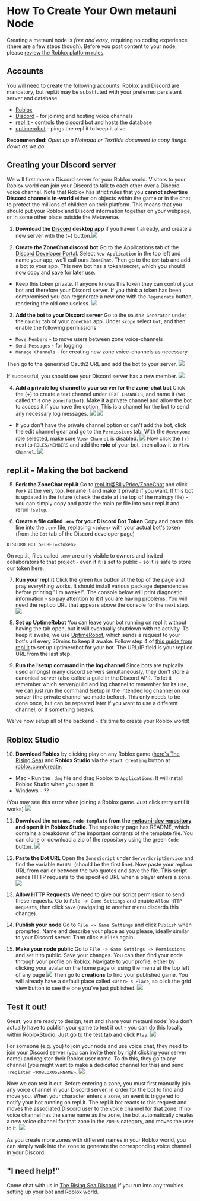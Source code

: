 # How To Create Your Own metauni Node

Creating a metauni node is *free and easy*, requiring no coding experience (there are a few steps though). Before you post content to your node, please [review the Roblox platform rules](http://metauni.org/posts/rules/rules).

## Accounts
You will need to create the following accounts. Roblox and Discord are mandatory, but repl.it may be substituted with your preferred persistent server and database.
- [Roblox](https://www.roblox.com)
- [Discord](https://discord.com/) - for joining and hosting voice channels
- [repl.it](https://repl.it) - controls the discord bot and hosts the database
- [uptimerobot](https://uptimerobot.com) - pings the repl.it to keep it alive.

**Recommended**: _Open up a Notepad or TextEdit document to copy things down as we go_

## Creating your Discord server
We will first make a Discord server for your Roblox world. Visitors to your Roblox world can join your Discord to talk to each other over a Discord voice channel. Note that Roblox has strict rules that you **cannot advertise Discord channels in-world** either on objects within the game or in the chat, to protect the millions of children on their platform. This means that you should put your Roblox and Discord information together on your webpage, or in some other place outside the Metaverse.

1. **Download the [Discord](https://discord.com/) desktop app** if you haven't already, and create a new server with the (+) button.![](new-discord-server.png)

2. **Create the ZoneChat discord bot**
Go to the Applications tab of the [Discord Developer Portal](https://discord.com/developers/applications). Select `New Application` in the top left and name your app, we'll call ours `ZoneChat`. Then go to the `Bot` tab and add a bot to your app. This new bot has a token/secret, which you should now copy and save for later use. 

- Keep this token private. If anyone knows this token they can control your bot and therefore your Discord server. If you think a token has been compromised you can regenerate a new one with the `Regenerate` button, rendering the old one useless.
 ![](zonechatbot-settings.png)

3. **Add the bot to your Discord server**
Go to the `Oauth2 Generator` under the `Oauth2` tab of your `ZoneChat` app. Under `scope` select `bot`, and then enable the following permissions
- `Move Members` - to move users between zone voice-channels
- `Send Messages` - for logging
- `Manage Channels` - for creating new zone voice-channels as necessary

Then go to the generated Oauth2 URL and add the bot to your server.
![](oauth2.png)

If successful, you should see your Discord server has a new member.
![](zonechat-added.png)

4. **Add a private log channel to your server for the zone-chat bot**
Click the (+) to create a text channel under `TEXT CHANNELS`, and name it (we called this one `zonechatbot`). Make it a private channel and allow the bot to access it if you have the option. This is a channel for the bot to send any necessary log messages.
![](create-channel.png)
![](create-text-channel.png)

- If you don't have the private channel option or can't add the bot, click the edit channel gear and go to the `Permissions` tab. With the `@everyone` role selected, make sure `View Channel` is disabled.
![](everyone-disable.png)
Now click the (+) next to `ROLES/MEMBERS` and add the **role** of your bot, then allow it to `View Channel`.
![](zonechat-enable.png)

## repl.it - Making the bot backend

5. **Fork the ZoneChat repl.it**
Go to [repl.it/@BillyPrice/ZoneChat](https://repl.it/@BillyPrice/ZoneChat) and click `Fork` at the very top. Rename it and make it private if you want.
If this bot is updated in the future (check the date at the top of the main.py file) - you can simply copy and paste the main.py file into your repl.it and rerun `!setup`.

6. **Create a file called `.env` for your Discord Bot Token**
Copy and paste this line into the `.env` file, replacing `<token>` with your actual bot's token (from the `Bot` tab of the Discord developer page)
```
DISCORD_BOT_SECRET=<token>
```
On repl.it, files called `.env` are only visible to owners and invited collaborators to that project - even if it is set to public - so it is safe to store our token here.

7. **Run your repl.it**
Click the green `Run` button at the top of the page and pray everything works. It should install various package dependencies before printing "I'm awake!". The console below will print diagnostic information - so pay attention to it if you are having problems. You will need the repl.co URL that appears above the console for the next step.
![](zonechat-run.png)

8. **Set up UptimeRobot**
You can leave your bot running on repl.it without having the tab open, but it will eventually shutdown with no activity. To keep it awake, we use [UptimeRobot](https://uptimerobot.com), which sends a request to your bot's url every 30mins to keep it awake. Follow step 4 of [this guide from repl.it](https://repl.it/talk/learn/Hosting-discordpy-bots-with-replit/11008) to set up uptimerobot for your bot. The URL/IP field is your repl.co URL from the last step.

9. **Run the !setup command in the log channel**
Since bots are typically used amongst many discord servers simultaneously, they don't store a canonical server (also called a guild in the Discord API). To let it remember which server/guild and log channel to remember for its use, we can just run the command !setup in the intended log channel on our server (the private channel we made before). This only needs to be done once, but can be repeated later if you want to use a different channel, or if something breaks.

We've now setup all of the backend - it's time to create your Roblox world!

## Roblox Studio
10. **Download Roblox** by clicking play on any Roblox game ([here's The Rising Sea](https://www.roblox.com/games/6224932973/The-Rising-Sea)) and **Roblox Studio** via the `Start Creating` button at [roblox.com/create](https://www.roblox.com/create).
  - Mac - Run the `.dmg` file and drag Roblox to `Applications`. It will install Roblox Studio when you open it.
  - Windows - ??

(You may see this error when joining a Roblox game. Just click retry until it works)
![](join-error.png)

11. **Download the `metauni-node-template` from the [metauni-dev repository](https://github.com/metauni/metauni-dev) and open it in Roblox Studio**.
The repository page has README, which contains a breakdown of the important contents of the template file. You can clone or download a zip of the repository using the green `Code` button.
![](code-button.png)

12. **Paste the Bot URL**
Open the `ZonesScript` under `ServerScriptService` and find the variable `BotURL` (should be the first line). Now paste your repl.co URL from earlier between the two quotes and save the file. This script sends HTTP requests to the specified URL when a player enters a zone.
![](bot-url.png)

13. **Allow HTTP Requests**
We need to give our script permission to send these requests. Go to `File -> Game Settings` and enable `Allow HTTP Requests`, then click `Save` (navigating to another menu discards this change).

14. **Publish your node**
Go to `File -> Game Settings` and click `Publish` when prompted. Name and describe your place as you please, ideally similar to your Discord server. Then click `Publish` again.

15. **Make your node public**
Go to `File -> Game Settings -> Permissions` and set it to public. Save your changes.
You can then find your node through your profile on [Roblox](https://www.roblox.com). Navigate to your profile, either by clicking your avatar on the home page or using the menu at the top left of any page
![](roblox-profile.png)
Then go to **creations** to find your published game. You will already have a default place called `<User>'s Place`, so click the grid view button to see the one you've just published.
![](creations.png)

## Test it out!
Great, you are ready to design, test and share your metauni node! You don't actually have to publish your game to test it out - you can do this locally within RobloxStudio. Just go to the test tab and click `Play`.
![](play-test.png)

For someone (e.g. you) to join your node and use voice chat, they need to join your Discord server (you can invite them by right clicking your server name) and register their Roblox user name. To do this, they go to any channel (you might want to make a dedicated channel for this) and send `!register <ROBLOXUSERNAME>`.
![](register-user.png)

Now we can test it out. Before entering a zone, you must first manually join any voice channel in your Discord server, in order for the bot to find and move you. When your character enters a zone, an event is triggered to notify your bot running on repl.it. The repl.it bot reacts to this request and moves the associated Discord user to the voice channel for that zone. If no voice channel has the same name as the zone, the bot automatically creates a new voice channel for that zone in the `ZONES` category, and moves the user to it.
![](zone-channels.png)

As you create more zones with different names in your Roblox world, you can simply walk into the zone to generate the corresponding voice channel in your Discord.

## "I need help!"

Come chat with us in [The Rising Sea Discord](https://discord.gg/9yBaAxPSK8) if you run into any troubles setting up your bot and Roblox world.
